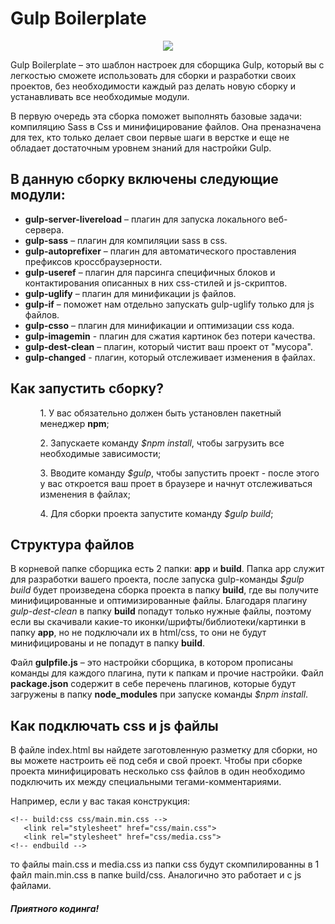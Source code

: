 # Gulp Boilerplate

<p align="center">
  <img src ="https://vhumeniuk.com/img/5YIRXQQTLnE.jpg" />
</p>

Gulp Boilerplate – это шаблон настроек для сборщика Gulp, который вы с легкостью сможете использовать для сборки и разработки своих проектов, без необходимости каждый раз делать новую сборку и устанавливать все необходимые модули.

В первую очередь эта сборка поможет выполнять базовые задачи: компиляцию Sass в Css и минифицирование файлов. Она преназначена для тех, кто только делает свои первые шаги в верстке и еще не обладает достаточным уровнем знаний для настройки Gulp.

<h2>В данную сборку включены следующие модули:</h2>
<ul>
<li><b>gulp-server-livereload</b> –  плагин для запуска локального веб-сервера.</li>
<li><b>gulp-sass</b> – плагин для компиляции sass в css.</li>
<li><b>gulp-autoprefixer</b> – плагин для автоматического проставления префиксов кроссбраузерности.</li>
<li><b>gulp-useref</b> – плагин для парсинга специфичных блоков и контактирования описанных в них css-стилей и js-скриптов.</li>
<li><b>gulp-uglify</b> – плагин для минификации js файлов.</li>
<li><b>gulp-if</b> – поможет нам отдельно запускать gulp-uglify только для js файлов. </li>
<li><b>gulp-csso</b> – плагин для минификации и оптимизации css кода.</li>
<li><b>gulp-imagemin</b> - плагин для сжатия картинок без потери качества.</li>
<li><b>gulp-dest-clean</b> – плагин, который чистит ваш проект от "мусора".</li>
<li><b>gulp-changed</b> - плагин, который отслеживает изменения в файлах.</li>
</ul>

<h2>Как запустить сборку?</h2>
<ul>
<ol>1. У вас обязательно должен быть установлен пакетный менеджер <b>npm</b>;</ol>
<ol>2. Запускаете команду <i>$npm install</i>, чтобы загрузить все необходимые зависимости;</ol>
<ol>3. Вводите команду <i>$gulp</i>, чтобы запустить проект - после этого у вас откроется ваш проет в браузере и начнут отслеживаться изменения в файлах;</ol>
<ol>4. Для сборки проекта запустите команду <i>$gulp build</i>;</ol>
</ul>

<h2>Структура файлов</h2>
В корневой папке сборщика есть 2 папки: <b>app</b> и <b>build</b>. Папка app служит для разработки вашего проекта, после запуска gulp-команды <i>$gulp build</i> будет произведена сборка проекта в папку <b>build</b>, где вы получите минифицированные и оптимизированные файлы. Благодаря плагину <i>gulp-dest-clean</i> в папку <b>build</b> попадут только нужные файлы, поэтому если вы скачивали какие-то иконки/шрифты/библиотеки/картинки в папку <b>app</b>, но не подключали их в html/css, то они не будут минифицированы и не попадут в папку <b>build</b>.

Файл <b>gulpfile.js</b> – это настройки сборщика, в котором прописаны команды для каждого плагина, пути к папкам и прочие настройки.
Файл <b>package.json</b> содержит в себе перечень плагинов, которые будут загружены в папку <b>node_modules</b> при запуске команды <i>$npm install</i>. 

<h2>Как подключать css и js файлы</h2>
В файле index.html вы найдете заготовленную разметку для сборки, но вы можете настроить её под себя и свой проект. Чтобы при сборке проекта минифицировать несколько css файлов в один необходимо подключить их между специальными тегами-комментариями. 

Например, если у вас такая конструкция: <br/>
```
<!-- build:css css/main.min.css -->
   <link rel="stylesheet" href="css/main.css">
   <link rel="stylesheet" href="css/media.css">
<!-- endbuild -->
```
то файлы main.css и media.css из папки css будут скомпилированны в 1 файл main.min.css в папке build/css. Аналогично это работает и с js файлами.

<h4><i>Приятного кодинга!</i><h4>
